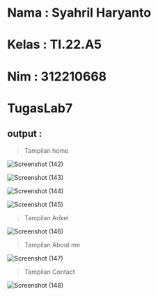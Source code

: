 # Nama : Syahril Haryanto

# Kelas : TI.22.A5

# Nim : 312210668

# TugasLab7

## output : 
> Tampilan home

![Screenshot (142)](https://github.com/Syhrlhrynt/TugasLab7/assets/129706370/86c4df7c-7daa-4209-9b1f-b3524d9d9796)

![Screenshot (143)](https://github.com/Syhrlhrynt/TugasLab7/assets/129706370/a9caea04-e381-4cce-82ff-188e6da0d41c)

![Screenshot (144)](https://github.com/Syhrlhrynt/TugasLab7/assets/129706370/19a45f67-3853-4979-9ee0-2dd4d980419a)

![Screenshot (145)](https://github.com/Syhrlhrynt/TugasLab7/assets/129706370/57315b42-7bdc-444f-bb39-7a34cdafefea)

>Tampilan Arikel

![Screenshot (146)](https://github.com/Syhrlhrynt/TugasLab7/assets/129706370/bbcc4a2e-6acc-4f67-bf66-1fd49ccf3b51)

>Tampilan About me

![Screenshot (147)](https://github.com/Syhrlhrynt/TugasLab7/assets/129706370/1e27df03-38d1-48dc-8cf9-df7d487f14ad)

>Tampilan Contact

![Screenshot (148)](https://github.com/Syhrlhrynt/TugasLab7/assets/129706370/93d80085-ae1f-42e5-9aff-b9e3c89f359a)
